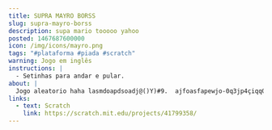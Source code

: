 ```yaml
---
title: SUPRA MAYRO BORSS
slug: supra-mayro-borss
description: supa mario tooooo yahoo
posted: 1467687600000
icon: /img/icons/mayro.png
tags: "#plataforma #piada #scratch"
warning: Jogo em inglês
instructions: |
  - Setinhas para andar e pular.
about: |
  Jogo aleatorio haha lasmdoapdsoadj@()Y)#9.  ajfoasfapewjo-0q3jp4çiqq093tm9g39 qv3
links:
  - text: Scratch
    link: https://scratch.mit.edu/projects/41799358/
---
```


<scratch url="https://scratch.mit.edu/projects/41799358/"></scratch>
